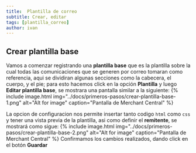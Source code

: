 ```yaml
---
title: 	Plantilla de correo
subtitle: Crear, editar
tags: [plantilla_correo]
author: ivan
---
```

## Crear plantilla base
Vamos a comenzar registrando una **plantilla base** que es la plantilla sobre la cual todas las comunicaciones que se generen por correo tomaran como referencia, aqui se dividiran algunas secciones como la cabecera, el cuerpo, y el pie; para esto hacemos click en la opción **Plantilla** y luego **Editar plantilla base**, se mostrara una pantalla similar a la siguiente:
{% include image.html img="../docs/primeros-pasos/crear-plantilla-base-1.png" alt="Alt for image" caption="Pantalla de Merchant Central" %}

La opcion de configuracion nos permite insertar tanto codigo `html` como `css` y tener una vista previa de la plantilla, asi como definir el **remitente**, se mostrará como sigue:
{% include image.html img="../docs/primeros-pasos/crear-plantilla-base-2.png" alt="Alt for image" caption="Pantalla de Merchant Central" %}
Confirmamos los cambios realizados, dando click en el botón **Guardar**